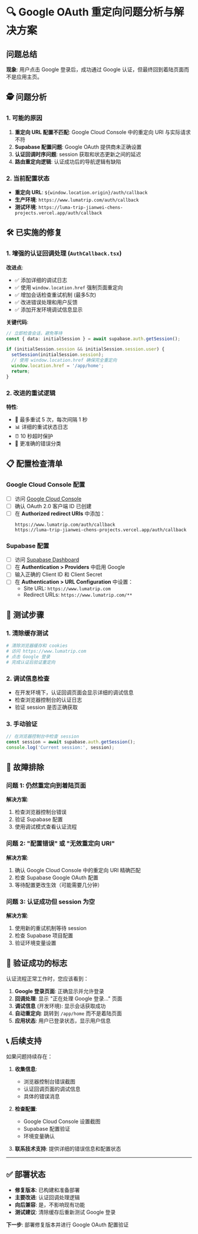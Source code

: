 # 🔍 Google OAuth 重定向问题分析与解决方案

## 问题总结

**现象**: 用户点击 Google 登录后，成功通过 Google 认证，但最终回到着陆页面而不是应用主页。

## 🕵️ 问题分析

### 1. 可能的原因
1. **重定向 URL 配置不匹配**: Google Cloud Console 中的重定向 URI 与实际请求不符
2. **Supabase 配置问题**: Google OAuth 提供商未正确设置
3. **认证回调时序问题**: session 获取和状态更新之间的延迟
4. **路由重定向逻辑**: 认证成功后的导航逻辑有缺陷

### 2. 当前配置状态
- **重定向 URL**: `${window.location.origin}/auth/callback`
- **生产环境**: `https://www.lumatrip.com/auth/callback`
- **测试环境**: `https://luma-trip-jianwei-chens-projects.vercel.app/auth/callback`

## 🛠️ 已实施的修复

### 1. 增强的认证回调处理 (`AuthCallback.tsx`)

**改进点**:
- ✅ 添加详细的调试日志
- ✅ 使用 `window.location.href` 强制页面重定向
- ✅ 增加会话检查重试机制 (最多5次)
- ✅ 改进错误处理和用户反馈
- ✅ 添加开发环境调试信息显示

**关键代码**:
```typescript
// 立即检查会话，避免等待
const { data: initialSession } = await supabase.auth.getSession();

if (initialSession.session && initialSession.session.user) {
  setSession(initialSession.session);
  // 使用 window.location.href 确保完全重定向
  window.location.href = '/app/home';
  return;
}
```

### 2. 改进的重试逻辑

**特性**:
- 🔄 最多重试 5 次，每次间隔 1 秒
- 📊 详细的重试状态日志
- ⏰ 10 秒超时保护
- 🎯 更准确的错误分类

## 📋 配置检查清单

### Google Cloud Console 配置
- [ ] 访问 [Google Cloud Console](https://console.cloud.google.com/)
- [ ] 确认 OAuth 2.0 客户端 ID 已创建
- [ ] 在 **Authorized redirect URIs** 中添加：
  ```
  https://www.lumatrip.com/auth/callback
  https://luma-trip-jianwei-chens-projects.vercel.app/auth/callback
  ```

### Supabase 配置
- [ ] 访问 [Supabase Dashboard](https://supabase.com/dashboard)
- [ ] 在 **Authentication > Providers** 中启用 Google
- [ ] 输入正确的 Client ID 和 Client Secret
- [ ] 在 **Authentication > URL Configuration** 中设置：
  - Site URL: `https://www.lumatrip.com`
  - Redirect URLs: `https://www.lumatrip.com/**`

## 🧪 测试步骤

### 1. 清除缓存测试
```bash
# 清除浏览器缓存和 cookies
# 访问 https://www.lumatrip.com
# 点击 Google 登录
# 完成认证后验证重定向
```

### 2. 调试信息检查
- 在开发环境下，认证回调页面会显示详细的调试信息
- 检查浏览器控制台的认证日志
- 验证 session 是否正确获取

### 3. 手动验证
```javascript
// 在浏览器控制台中检查 session
const session = await supabase.auth.getSession();
console.log('Current session:', session);
```

## 🚨 故障排除

### 问题 1: 仍然重定向到着陆页面
**解决方案**:
1. 检查浏览器控制台错误
2. 验证 Supabase 配置
3. 使用调试模式查看认证流程

### 问题 2: "配置错误" 或 "无效重定向 URI"
**解决方案**:
1. 确认 Google Cloud Console 中的重定向 URI 精确匹配
2. 检查 Supabase Google OAuth 配置
3. 等待配置更改生效（可能需要几分钟）

### 问题 3: 认证成功但 session 为空
**解决方案**:
1. 使用新的重试机制等待 session
2. 检查 Supabase 项目配置
3. 验证环境变量设置

## 🎯 验证成功的标志

认证流程正常工作时，您应该看到：

1. **Google 登录页面**: 正确显示并允许登录
2. **回调处理**: 显示 "正在处理 Google 登录..." 页面
3. **调试信息** (开发环境): 显示会话获取成功
4. **自动重定向**: 跳转到 `/app/home` 而不是着陆页面
5. **应用状态**: 用户已登录状态，显示用户信息

## 📞 后续支持

如果问题持续存在：

1. **收集信息**:
   - 浏览器控制台错误截图
   - 认证回调页面的调试信息
   - 具体的错误消息

2. **检查配置**:
   - Google Cloud Console 设置截图
   - Supabase 配置验证
   - 环境变量确认

3. **联系技术支持**: 提供详细的错误信息和配置状态

---

## ✅ 部署状态

- **修复版本**: 已构建和准备部署
- **主要改进**: 认证回调处理逻辑
- **向后兼容**: 是，不影响现有功能
- **测试建议**: 清除缓存后重新测试 Google 登录

**下一步**: 部署修复版本并进行 Google OAuth 配置验证 
